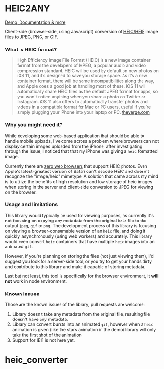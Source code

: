 # HEIC2ANY

[Demo, Documentation & more](https://alexcorvi.github.io/heic2any/)

Client-side (browser-side, using Javascript) conversion of [HEIC/HEIF](http://www.hackerfactor.com/blog/index.php?/archives/833-HEIC-Yeah.html) image files to JPEG, PNG, or GIF.

### What is HEIC format?

> High Efficiency Image File Format (HEIC) is a new image container format from the developers of MPEG, a popular audio and video compression standard. HEIC will be used by default on new photos on iOS 11, and it’s designed to save you storage space. As it’s a new container format, there will be some incompatibilities along the way, and Apple does a good job at handling most of these. iOS 11 will automatically share HEIC files as the default JPEG format for apps, so you won’t notice anything when you share a photo on Twitter or Instagram. iOS 11 also offers to automatically transfer photos and videos in a compatible format for Mac or PC users, useful if you’re simply plugging your iPhone into your laptop or PC.
> [theverge.com](https://www.theverge.com/2017/9/19/16332192/apple-ios-11-heic-iphone-image-format)

### Why you might need it?

While developing some web-based application that should be able to handle mobile uploads, I've come across a problem where browsers can not display certain images uploaded from the iPhone, after investigating through the issue, I noticed that that my iPhone was giving a `heic` formatted image.

Currently there are [zero web browsers](https://caniuse.com/#search=heif) that support HEIC photos. Even Apple's latest-greatest version of Safari can't decode HEIC and doesn't recognize the "image/heic" mimetype. A solution that came across my mind is to utilize the benefits of high resolution and low storage of heic images when storing in the server and client-side conversion to JPEG for viewing on the browser.

### Usage and limitations

This library would typically be used for viewing purposes, as currently it's not focusing on copying any metadata from the original `heic` file to the output `jpeg`, `gif` or `png`. The development process of this library is focusing on viewing a browser-consumable version of an `heic` file, and doing it quickly, asynchronously (using web workers) and accurately. This library would even convert `heic` containers that have multiple `heic` images into an animated `gif`.

However, if you're planning on storing the files (not just viewing them), I'd suggest you look for a server-side tool, or you try to get your hands dirty and contribute to this library and make it capable of storing metadata.

Last but not least, this tool is specifically for the browser environment, it **will not** work in node environment.

### Known issues

Those are the known issues of the library, pull requests are welcome:

1. Library doesn't take any metadata from the original file, resulting file doesn't have any metadata.
2. Library can convert bursts into an animated `gif`, however when a `heic` animation is given (like the stars animation in the demo) library will only take the first shot of the animation.
3. Support for IE11 is not here yet.
# heic_converter
